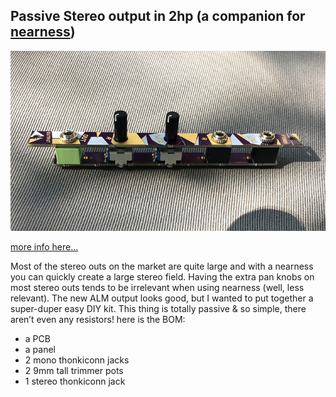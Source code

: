 ## Passive Stereo output in 2hp (a companion for [nearness](https://github.com/sarnesjo/nearness))

![module image](module.jpg)

[more info here...](https://llllllll.co/t/2hp-passive-stereo-output-a-companion-for-nearness/14189)

Most of the stereo outs on the market are quite large and with a nearness you can quickly create a large stereo field. Having the extra pan knobs on most stereo outs tends to be irrelevant when using nearness (well, less relevant). The new ALM output looks good, but I wanted to put together a super-duper easy DIY kit. This thing is totally passive & so simple, there aren’t even any resistors! here is the BOM:

+ a PCB
+ a panel
+ 2 mono thonkiconn jacks
+ 2 9mm tall trimmer pots
+ 1 stereo thonkiconn jack
